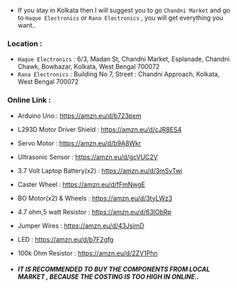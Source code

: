 - If you stay in Kolkata then I will suggest you to go
`Chandni Market` and go to `Haque Electronics` or
`Rana Electronics` , you will get everything you want..

### Location :
- `Haque Electronics` :
  6/3, Madan St, Chandni Market, Esplanade, Chandni Chawk, Bowbazar, Kolkata, West Bengal 700072
- `Rana Electronics` : Building No 7, Street : Chandni Approach, Kolkata, West Bengal 700072

### Online Link :
- Arduino Uno : https://amzn.eu/d/b723pxm
- L293D Motor Driver Shield : https://amzn.eu/d/cJR8ES4
- Servo Motor : https://amzn.eu/d/b9A8Wkr
- Ultrasonic Sensor : https://amzn.eu/d/gcVUC2V
- 3.7 Volt Laptop Battery(x2) : https://amzn.eu/d/3mSvTwi
- Caster Wheel : https://amzn.eu/d/fFmNwgE
- BO Motor(x2) & Wheels : https://amzn.eu/d/3tyLWz3
- 4.7 ohm,5 watt Resistor : https://amzn.eu/d/63lObRp
- Jumper Wires : https://amzn.eu/d/43JsimD
- LED : https://amzn.eu/d/b7F2gfg
- 100k Ohm Resistor : https://amzn.eu/d/2ZV1Phn

- ##### IT IS RECOMMENDED TO BUY THE COMPONENTS FROM LOCAL MARKET , BECAUSE THE COSTING IS TOO HIGH IN ONLINE..